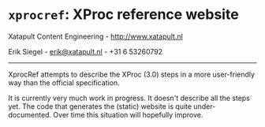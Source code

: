 # `xprocref`: XProc reference website 

Xatapult Content Engineering - http://www.xatapult.nl

Erik Siegel - erik@xatapult.nl - +31 6 53260792

----

XprocRef attempts to describe the XProc (3.0) steps in a more user-friendly way than the official specification.

It is currently very much work in progress. It doesn't describe all the steps yet. The code that generates the (static) website is quite under-documented. Over time this situation will hopefully improve.


